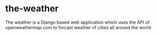 # the-weather

The weather is a Django based web application which uses the API of openweathermap.com to forcast weather of cities all around the world.
